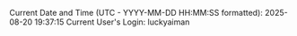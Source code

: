 Current Date and Time (UTC - YYYY-MM-DD HH:MM:SS formatted): 2025-08-20 19:37:15
Current User's Login: luckyaiman
